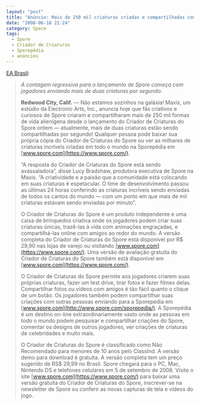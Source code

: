 ```yaml
---
layout: "post"
title: "Anúncio: Mais de 250 mil criaturas criadas e compartilhadas com o Spore: Criador de Criaturas"
date: "2008-06-18 21:24"
category: Spore
tags:
  - Spore
  - Criador de Criaturas
  - Sporepédia
  - anúncios
---
```


[EA Brasil](https://www.ea.com.br/):

> _A contagem regressiva para o lançamento de Spore começa com jogadores enviando mais de duas criaturas por segundo._
>
> **Redwood City, Calif.** — Não estamos sozinhos na galáxia! Maxis, um estúdio da Electronic Arts, Inc., anuncia hoje que fãs criativos e curiosos de Spore criaram e compartilharam mais de 250 mil formas de vida alienígena desde o lançamento do Criador de Criaturas do Spore ontem — atualmente, mais de duas criaturas estão sendo compartilhadas por segundo! Qualquer pessoa pode baixar sua própria cópia do Criador de Criaturas do Spore ou ver as milhares de criaturas incríveis criadas em todo o mundo na Sporepédia em [www.spore.com](https://www.spore.com/).
>
> “A resposta do Criador de Criaturas do Spore está sendo avassaladora”, disse Lucy Bradshaw, produtora executiva de Spore na Maxis. “A criatividade e a paixão que a comunidade está colocando em suas criaturas é espetacular. O time de desenvolvimento passou as últimas 24 horas conferindo as criaturas incríveis sendo enviadas de todos os cantos do mundo — com um ponto em que mais de mil criaturas estavam sendo enviadas por minuto”.
>
> O Criador de Criaturas do Spore é um produto independente e uma caixa de brinquedos criativa onde os jogadores podem criar suas criaturas únicas, trazê-las à vida com animações engraçadas, e compartilhá-las online com amigos ao redor do mundo. A versão completa do Criador de Criaturas do Spore está disponível por R$ 29,90 nas lojas de varejo ou visitando [www.spore.com](https://www.spore.com/). Uma versão de avaliação gratuita do Criador de Criaturas do Spore também está disponível em [www.spore.com](https://www.spore.com/).
>
> O Criador de Criaturas do Spore permite aos jogadores criarem suas próprias criaturas, fazer um test drive, tirar fotos e fazer filmes delas. Compartilhar fotos ou vídeos com amigos é tão fácil quanto o clique de um botão. Os jogadores também podem compartilhar suas criações com outras pessoas enviando para a Sporepedia em [www.spore.com](http://www.spore.com/sporepedia/). A Sporepédia é um destino on-line extraordinariamente vasto onde as pessoas em todo o mundo podem pesquisar e compartilhar criações do Spore, comentar os designs de outros jogadores, ver criações de criaturas de celebridades e muito mais.
>
> O Criador de Criaturas do Spore é classificado como Não Recomendado para menores de 10 anos pelo ClassInd. A versão demo para download é gratuita. A versão completa tem um preço sugerido de RS$ 29,99 no Brasil. Spore chegará para o PC, Mac, Nintendo DS e telefones celulares em 5 de setembro de 2008. Visite o site [www.spore.com](https://www.spore.com/) para baixar uma versão gratuita do Criador de Criaturas do Spore, inscrever-se na newsletter de Spore ou conferir as novas capturas de tela e vídeos do jogo.
